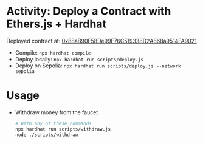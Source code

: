 # Activity: Deploy a Contract with Ethers.js + Hardhat

Deployed contract at: [0x88aB90F58De99F76C519338D2A868a9514FA9021](https://sepolia.etherscan.io/address/0x88ab90f58de99f76c519338d2a868a9514fa9021)

-   Compile: `npx hardhat compile`
-   Deploy locally: `npx hardhat run scripts/deploy.js`
-   Deploy on Sepolia: `npx hardhat run scripts/deploy.js --network sepolia`

# Usage

-   Withdraw money from the faucet

    ```BASH
    # With any of these commands
    npx hardhat run scripts/withdraw.js
    node ./scripts/withdraw
    ```
